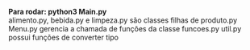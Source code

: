 **Para rodar: python3 Main.py**  
alimento.py, bebida.py e limpeza.py são classes filhas de produto.py  
Menu.py gerencia a chamada de funções da classe funcoes.py
util.py possui funções de converter tipo  
